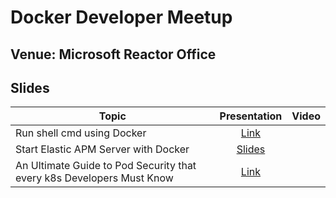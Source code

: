 # Docker Developer Meetup

## Venue: Microsoft Reactor Office

## Slides


| Topic        | Presentation          | Video  |
| ------------- |:-------------:| -----:|
| Run shell cmd using Docker | [Link](https://docs.google.com/presentation/d/15mCnhs4iPYGv1NCTcOHn_pPYNjGHSp-prdKSgUjKuFE/edit?usp=sharing) |  |
| Start Elastic APM Server with Docker |[Slides](https://docs.google.com/presentation/d/10_BfEsNaU_Gp00a34GNarY-thJRrnQsJ/edit?usp=sharing&ouid=102119533237035010662&rtpof=true&sd=true)| | <br>
| An Ultimate Guide to Pod Security that every k8s Developers Must Know | [Link](https://slides.com/sangambiradar/pod-security) | 

